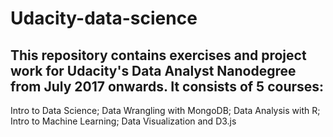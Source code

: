 # Udacity-data-science

## This repository contains exercises and project work for Udacity's Data Analyst Nanodegree from July 2017 onwards. It consists of 5 courses:

Intro to Data Science;
Data Wrangling with MongoDB;
Data Analysis with R;
Intro to Machine Learning;
Data Visualization and D3.js
